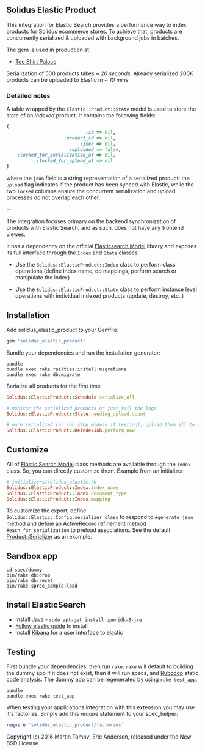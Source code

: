 Solidus Elastic Product
-----------------------

This integration for Elastic Search provides a performance way to index products for Solidus ecommerce stores. To achieve that, products are concurrently serialized & uploaded with background jobs in batches.

The gem is used in production at:

  - [Tee Shirt Palace](https://www.teeshirtpalace.com/products)


Serialization of 500 products takes ~ _20 seconds_. Already serialized 200K products can be uploaded to Elastic in ~ _10 mins_.


### Detailed notes

A table wrapped by the `Elastic::Product::State` model is used to store the state of an _indexed_ product. It contains the following fields:

```ruby
{
                             :id => nil,
                     :product_id => nil,
                           :json => nil,
                       :uploaded => false,
    :locked_for_serialization_at => nil,
           :locked_for_upload_at => nil
}
```

where the `json` field is a string representation of a serialized product; the `upload` flag indicates if the product has been synced with Elastic, while the two `locked` columns ensure the concurrent serialization and upload processes do not overlap each other.


--

The integration focuses primary on the backend synchronization of products with Elastic Search, and as such, does not have any frontend viewes.

It has a dependency on the official [Elasticsearch Model](https://github.com/elastic/elasticsearch-rails/tree/master/elasticsearch-model) library and exposes its full interface through the `Index` and `State` classes.

 - Use the `Solidus::ElasticProduct::Index` class to perform class operations (define index name, do mappings, perform search or manipulate the index)

 - Use the `Solidus::ElasticProduct::State` class to perform instance level operations with individual indexed products (update, destroy, etc..)


Installation
------------

Add solidus_elastic_product to your Gemfile:

```ruby
gem 'solidus_elastic_product'
```

Bundle your dependencies and run the installation generator:

```shell
bundle
bundle exec rake railties:install:migrations
bundle exec rake db:migrate
```

Serialize all products for the first time

```ruby
Solidus::ElasticProduct::Schedule.serialize_all

# monitor the serialized products or just tail the logs
Solidus::ElasticProduct::State.needing_upload.count

# once serialized (or can stop midway if testing), upload them all to elastic
Solidus::ElasticProduct::ReindexJob.perform_now
```

Customize
---------

All of [Elastic Search Model](https://github.com/elastic/elasticsearch-rails/tree/master/elasticsearch-model's) class methods are available through the `Index` class. So, you can directly customize them. Example from an initializer:

```ruby
# initializers/solidus_elastic.rb
Solidus::ElasticProduct::Index.index_name
Solidus::ElasticProduct::Index.document_type
Solidus::ElasticProduct::Index.mapping
```

To customize the export, define `Solidus::Elastic::Config.serializer_class` to respond to `#generate_json` method and define an ActiveRecord refinement method `#each_for_serialization` to preload associations. See the default [Product::Serializer](https://github.com/boomerdigital/solidus_elastic_search/blob/master/app/models/solidus/elastic/product/serializer.rb) as an example.


Sandbox app
-------
    cd spec/dummy
    bin/rake db:drop
    bin/rake db:reset
    bin/rake spree_sample:load


Install ElasticSearch
-------
  - Install Java - `sudo apt-get install openjdk-8-jre`
  - [Follow elastic guide](https://www.elastic.co/guide/en/elasticsearch/reference/current/deb.html) to install
  - Install [Kibana](https://www.elastic.co/guide/en/kibana/current/deb.html) for a user interface to elastic


Testing
-------

First bundle your dependencies, then run `rake`. `rake` will default to building the dummy app if it does not exist, then it will run specs, and [Rubocop](https://github.com/bbatsov/rubocop) static code analysis. The dummy app can be regenerated by using `rake test_app`.

```shell
bundle
bundle exec rake test_app
```

When testing your applications integration with this extension you may use it's factories.
Simply add this require statement to your spec_helper:

```ruby
require 'solidus_elastic_product/factories'
```

Copyright (c) 2016 Martin Tomov; Eric Anderson, released under the New BSD License
